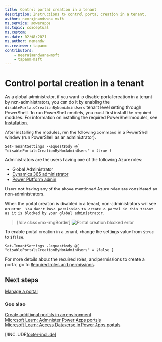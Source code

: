 ```yaml
---
title: Control portal creation in a tenant
description: Instructions to control portal creation in a tenant.
author: neerajnandwana-msft
ms.service: powerapps
ms.topic: conceptual
ms.custom: 
ms.date: 02/08/2021
ms.author: nenandw
ms.reviewer: tapanm
contributors:
    - neerajnandwana-msft
    - tapanm-msft
---
```


# Control portal creation in a tenant

As a global administrator, if you want to disable portal creation in a tenant by non-administrators, you can do it by enabling the `disablePortalsCreationByNonAdminUsers` tenant level setting through PowerShell. To run PowerShell cmdlets, you must first install the required modules. For information on installing the required PowerShell modules, see [Installation](/power-platform/admin/powerapps-powershell#installation).

After installing the modules, run the following command in a PowerShell window (run PowerShell as an administrator).

```
Set-TenantSettings -RequestBody @{ "disablePortalsCreationByNonAdminUsers" = $true }
```

Administrators are the users having one of the following Azure roles:

- [Global Administrator](admin/portal-admin-roles.md#global-administrator)
- [Dynamics 365 administrator](admin/portal-admin-roles.md#dynamics-365-administrator)
- [Power Platform admin](admin/portal-admin-roles.md#power-platform-administrator)

Users not having any of the above mentioned Azure roles are considered as non-administrators.

When the portal creation is disabled in a tenant, non-administrators will see an error&mdash;`You don't have permission to create a portal in this tenant as it is blocked by your global administrator.`

> [!div class=mx-imgBorder]
> ![Portal creation blocked error](media/portal-create-blocked-error.png "Portal creation blocked error")

To enable portal creation in a tenant, change the settings value from `$true` to `$false`.

```
Set-TenantSettings -RequestBody @{ "disablePortalsCreationByNonAdminUsers" = $false }
```

For more details about the required roles, and permissions to create a portal, go to [Required roles and permissions](admin/portal-admin-roles.md#required-roles-and-permissions).

## Next steps

[Manage a portal](manage-existing-portals.md)

### See also

[Create additional portals in an environment](create-additional-portals.md) <br>
[Microsoft Learn: Administer Power Apps portals](/learn/paths/administer-portals/) <br>
[Microsoft Learn: Access Dataverse in Power Apps portals](/learn/modules/portals-access-data-platform/)


[!INCLUDE[footer-include](../../includes/footer-banner.md)]
